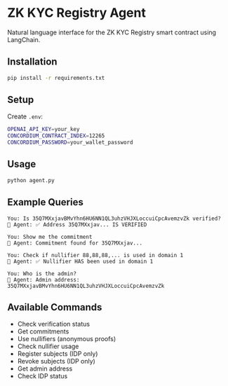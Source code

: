 # ZK KYC Registry Agent

Natural language interface for the ZK KYC Registry smart contract using LangChain.

## Installation
```bash
pip install -r requirements.txt
```

## Setup

Create `.env`:
```bash
OPENAI_API_KEY=your_key
CONCORDIUM_CONTRACT_INDEX=12265
CONCORDIUM_PASSWORD=your_wallet_password
```

## Usage
```bash
python agent.py
```

## Example Queries
```
You: Is 35Q7MXxjavBMvYhn6HU6NN1QL3uhzVHJXLoccuiCpcAvemzvZk verified?
🤖 Agent: ✅ Address 35Q7MXxjav... IS VERIFIED

You: Show me the commitment
🤖 Agent: Commitment found for 35Q7MXxjav...

You: Check if nullifier 88,88,88,... is used in domain 1
🤖 Agent: ✅ Nullifier HAS been used in domain 1

You: Who is the admin?
🤖 Agent: Admin address: 35Q7MXxjavBMvYhn6HU6NN1QL3uhzVHJXLoccuiCpcAvemzvZk
```

## Available Commands

- Check verification status
- Get commitments
- Use nullifiers (anonymous proofs)
- Check nullifier usage
- Register subjects (IDP only)
- Revoke subjects (IDP only)
- Get admin address
- Check IDP status